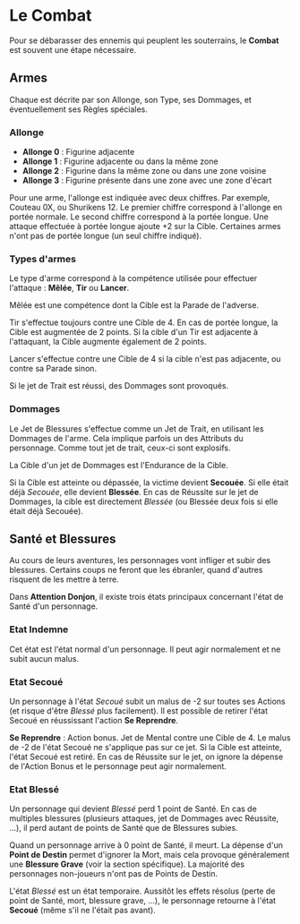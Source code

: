 # Le Combat

Pour se débarasser des ennemis qui peuplent les souterrains, le **Combat** est souvent une étape nécessaire.

## Armes

Chaque est décrite par son Allonge, son Type, ses Dommages, et éventuellement ses Règles spéciales.

### Allonge

* **Allonge 0** : Figurine adjacente
* **Allonge 1** : Figurine adjacente ou dans la même zone
* **Allonge 2** : Figurine dans la même zone ou dans une zone voisine
* **Allonge 3** : Figurine présente dans une zone avec une zone d'écart

Pour une arme, l'allonge est indiquée avec deux chiffres. Par exemple, Couteau 0X, ou Shurikens 12. Le premier chiffre correspond à l'allonge en portée normale. Le second chiffre correspond à la portée longue. Une attaque effectuée à portée longue ajoute +2 sur la Cible. Certaines armes n'ont pas de portée longue (un seul chiffre indiqué).

### Types d'armes

Le type d'arme correspond à la compétence utilisée pour effectuer l'attaque : **Mêlée**, **Tir** ou **Lancer**.

Mêlée est une compétence dont la Cible est la Parade de l'adverse.

Tir s'effectue toujours contre une Cible de 4. En cas de portée longue, la Cible est augmentée de 2 points. Si la cible d'un Tir est adjacente à l'attaquant, la Cible augmente également de 2 points.

Lancer s'effectue contre une Cible de 4 si la cible n'est pas adjacente, ou contre sa Parade sinon.

Si le jet de Trait est réussi, des Dommages sont provoqués.

### Dommages

Le Jet de Blessures s'effectue comme un Jet de Trait, en utilisant les Dommages de l'arme. Cela implique parfois un des Attributs du personnage. Comme tout jet de trait, ceux-ci sont explosifs.

La Cible d'un jet de Dommages est l'Endurance de la Cible.

Si la Cible est atteinte ou dépassée, la victime devient **Secouée**. Si elle était déjà _Secouée_, elle devient **Blessée**. En cas de Réussite sur le jet de Dommages, la cible est directement _Blessée_ (ou Blessée deux fois si elle était déjà Secouée).

## Santé et Blessures

Au cours de leurs aventures, les personnages vont infliger et subir des blessures. Certains coups ne feront que les ébranler, quand d'autres risquent de les mettre à terre.

Dans **Attention Donjon**, il existe trois états principaux concernant l'état de Santé d'un personnage.

### Etat Indemne

Cet état est l'état normal d'un personnage. Il peut agir normalement et ne subit aucun malus.

### Etat Secoué

Un personnage à l'état _Secoué_ subit un malus de -2 sur toutes ses Actions (et risque d'être _Blessé_ plus facilement). Il est possible de retirer l'état Secoué en réussissant l'action **Se Reprendre**.

**Se Reprendre** : Action bonus. Jet de Mental contre une Cible de 4. Le malus de -2 de l'état Secoué ne s'applique pas sur ce jet. Si la Cible est atteinte, l'état Secoué est retiré. En cas de Réussite sur le jet, on ignore la dépense de l'Action Bonus et le personnage peut agir normalement.

### Etat Blessé

Un personnage qui devient _Blessé_ perd 1 point de Santé. En cas de multiples blessures (plusieurs attaques, jet de Dommages avec Réussite, ...), il perd autant de points de Santé que de Blessures subies.

 Quand un personnage arrive à 0 point de Santé, il meurt. La dépense d'un **Point de Destin** permet d'ignorer la Mort, mais cela provoque généralement une **Blessure Grave** (voir la section spécifique). La majorité des personnages non-joueurs n'ont pas de Points de Destin.

L'état _Blessé_ est un état temporaire. Aussitôt les effets résolus (perte de point de Santé, mort, blessure grave, ...), le personnage retourne à l'état **Secoué** (même s'il ne l'était pas avant).

